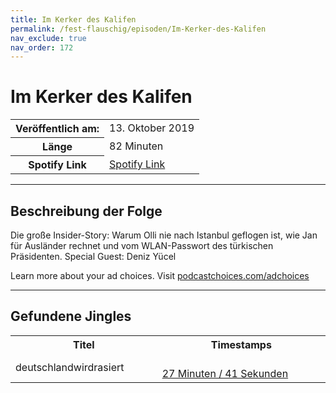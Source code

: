 ```yaml
---
title: Im Kerker des Kalifen
permalink: /fest-flauschig/episoden/Im-Kerker-des-Kalifen
nav_exclude: true
nav_order: 172
---
```


# Im Kerker des Kalifen
<table class="resp-table dcf-table dcf-table-responsive dcf-table-bordered dcf-table-striped dcf-w-100%">
                    <tbody>
                        <tr>
                            <th scope="row">Veröffentlich am:</th>
                            <td data-label="Veröffentlich am:">13. Oktober 2019</td>
                        </tr>
                        <tr>
                            <th scope="row">Länge </th>
                            <td data-label="Länge ">82 Minuten</td>
                        </tr><tr>
                                <th scope="row">Spotify Link</th>
                                <td data-label="Spotify Link"><a href="https://open.spotify.com/episode/07lTHtAEitzjhoC29464Qz">Spotify Link</a></td>
                            </tr></tbody>
                </table>

***

## Beschreibung der Folge

<div>
Die große Insider-Story: Warum Olli nie nach Istanbul geflogen ist, wie Jan für Ausländer rechnet und vom WLAN-Passwort des türkischen Präsidenten. Special Guest: Deniz Yücel<p> </p><p>Learn more about your ad choices. Visit <a href="https://podcastchoices.com/adchoices">podcastchoices.com/adchoices</a></p>  
</div>

***

## Gefundene Jingles

<table style="display: table;">
                                    <tr>
                                        <th class="tableColumnTitle">Titel</th>
                                        <th class="tableColumnTimestamps">Timestamps</th>
                                    </tr>
                                    <tr>
                                <td markdown="span"  class="tableColumnTitle">deutschlandwirdrasiert</td>
                                <td markdown="span" class="tableColumnTimestamps">
                                <br>
                                <a href="https://open.spotify.com/episode/07lTHtAEitzjhoC29464Qz?t=1661">
                                27 Minuten / 41 Sekunden</a>
                                </td></tr></table>
